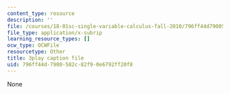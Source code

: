 ```yaml
---
content_type: resource
description: ''
file: /courses/18-01sc-single-variable-calculus-fall-2010/796ff44d7900582c82f90e6792ff20f8_LUdI4-YCIh8.vtt
file_type: application/x-subrip
learning_resource_types: []
ocw_type: OCWFile
resourcetype: Other
title: 3play caption file
uid: 796ff44d-7900-582c-82f9-0e6792ff20f8
---
```

None

